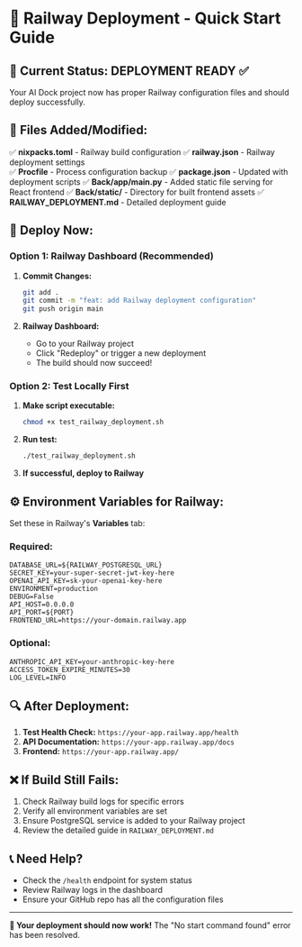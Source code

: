 # 🚂 Railway Deployment - Quick Start Guide

## 🔧 Current Status: DEPLOYMENT READY ✅

Your AI Dock project now has proper Railway configuration files and should deploy successfully.

## 📁 Files Added/Modified:

✅ **nixpacks.toml** - Railway build configuration
✅ **railway.json** - Railway deployment settings  
✅ **Procfile** - Process configuration backup
✅ **package.json** - Updated with deployment scripts
✅ **Back/app/main.py** - Added static file serving for React frontend
✅ **Back/static/** - Directory for built frontend assets
✅ **RAILWAY_DEPLOYMENT.md** - Detailed deployment guide

## 🚀 Deploy Now:

### Option 1: Railway Dashboard (Recommended)
1. **Commit Changes:**
   ```bash
   git add .
   git commit -m "feat: add Railway deployment configuration"
   git push origin main
   ```

2. **Railway Dashboard:**
   - Go to your Railway project
   - Click "Redeploy" or trigger a new deployment
   - The build should now succeed!

### Option 2: Test Locally First
1. **Make script executable:**
   ```bash
   chmod +x test_railway_deployment.sh
   ```

2. **Run test:**
   ```bash
   ./test_railway_deployment.sh
   ```

3. **If successful, deploy to Railway**

## ⚙️ Environment Variables for Railway:

Set these in Railway's **Variables** tab:

### Required:
```
DATABASE_URL=${RAILWAY_POSTGRESQL_URL}
SECRET_KEY=your-super-secret-jwt-key-here
OPENAI_API_KEY=sk-your-openai-key-here
ENVIRONMENT=production
DEBUG=False
API_HOST=0.0.0.0
API_PORT=${PORT}
FRONTEND_URL=https://your-domain.railway.app
```

### Optional:
```
ANTHROPIC_API_KEY=your-anthropic-key-here
ACCESS_TOKEN_EXPIRE_MINUTES=30
LOG_LEVEL=INFO
```

## 🔍 After Deployment:

1. **Test Health Check:** `https://your-app.railway.app/health`
2. **API Documentation:** `https://your-app.railway.app/docs`  
3. **Frontend:** `https://your-app.railway.app/`

## ❌ If Build Still Fails:

1. Check Railway build logs for specific errors
2. Verify all environment variables are set
3. Ensure PostgreSQL service is added to your Railway project
4. Review the detailed guide in `RAILWAY_DEPLOYMENT.md`

## 📞 Need Help?

- Check the `/health` endpoint for system status
- Review Railway logs in the dashboard
- Ensure your GitHub repo has all the configuration files

---

**🎯 Your deployment should now work!** The "No start command found" error has been resolved.
